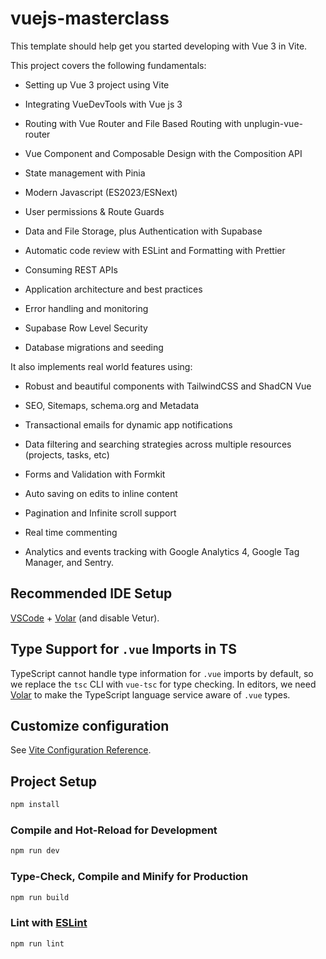 # vuejs-masterclass

This template should help get you started developing with Vue 3 in Vite.

This project covers the following fundamentals:

- Setting up Vue 3 project using Vite

- Integrating VueDevTools with Vue js 3

- Routing with Vue Router and File Based Routing with unplugin-vue-router

- Vue Component and Composable Design with the Composition API

- State management with Pinia

- Modern Javascript (ES2023/ESNext)

- User permissions & Route Guards

- Data and File Storage, plus Authentication with Supabase

- Automatic code review with ESLint and Formatting with Prettier

- Consuming REST APIs

- Application architecture and best practices

- Error handling and monitoring

- Supabase Row Level Security

- Database migrations and seeding

It also implements real world features using:

- Robust and beautiful components with TailwindCSS and ShadCN Vue

- SEO, Sitemaps, schema.org and Metadata

- Transactional emails for dynamic app notifications

- Data filtering and searching strategies across multiple resources (projects, tasks, etc)

- Forms and Validation with Formkit

- Auto saving on edits to inline content

- Pagination and Infinite scroll support

- Real time commenting

- Analytics and events tracking with Google Analytics 4, Google Tag Manager, and Sentry.

## Recommended IDE Setup

[VSCode](https://code.visualstudio.com/) + [Volar](https://marketplace.visualstudio.com/items?itemName=Vue.volar) (and disable Vetur).

## Type Support for `.vue` Imports in TS

TypeScript cannot handle type information for `.vue` imports by default, so we replace the `tsc` CLI with `vue-tsc` for type checking. In editors, we need [Volar](https://marketplace.visualstudio.com/items?itemName=Vue.volar) to make the TypeScript language service aware of `.vue` types.

## Customize configuration

See [Vite Configuration Reference](https://vite.dev/config/).

## Project Setup

```sh
npm install
```

### Compile and Hot-Reload for Development

```sh
npm run dev
```

### Type-Check, Compile and Minify for Production

```sh
npm run build
```

### Lint with [ESLint](https://eslint.org/)

```sh
npm run lint
```
